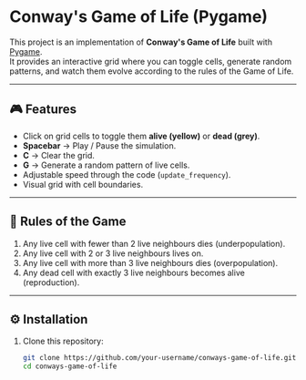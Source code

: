 # Conway's Game of Life (Pygame)

This project is an implementation of **Conway's Game of Life** built with [Pygame](https://www.pygame.org/).  
It provides an interactive grid where you can toggle cells, generate random patterns, and watch them evolve according to the rules of the Game of Life.

---

## 🎮 Features
- Click on grid cells to toggle them **alive (yellow)** or **dead (grey)**.
- **Spacebar** → Play / Pause the simulation.
- **C** → Clear the grid.
- **G** → Generate a random pattern of live cells.
- Adjustable speed through the code (`update_frequency`).
- Visual grid with cell boundaries.

---

## 🧩 Rules of the Game
1. Any live cell with fewer than 2 live neighbours dies (underpopulation).
2. Any live cell with 2 or 3 live neighbours lives on.
3. Any live cell with more than 3 live neighbours dies (overpopulation).
4. Any dead cell with exactly 3 live neighbours becomes alive (reproduction).

---

## ⚙️ Installation

1. Clone this repository:
   ```bash
   git clone https://github.com/your-username/conways-game-of-life.git
   cd conways-game-of-life

